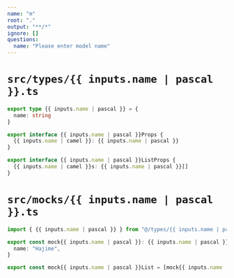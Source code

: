 ```yaml
---
name: "m"
root: "."
output: "**/*"
ignore: []
questions:
  name: "Please enter model name"
---
```


# `src/types/{{ inputs.name | pascal }}.ts`

```ts
export type {{ inputs.name | pascal }} = {
  name: string
}

export interface {{ inputs.name | pascal }}Props {
  {{ inputs.name | camel }}: {{ inputs.name | pascal }}
}

export interface {{ inputs.name | pascal }}ListProps {
  {{ inputs.name | camel }}s: {{ inputs.name | pascal }}[]
}
```

# `src/mocks/{{ inputs.name | pascal }}.ts`

```ts
import { {{ inputs.name | pascal }} } from "@/types/{{ inputs.name | pascal }}"

export const mock{{ inputs.name | pascal }}: {{ inputs.name | pascal }} = {
  name: "Hajime",
}

export const mock{{ inputs.name | pascal }}List = [mock{{ inputs.name | pascal }}, mock{{ inputs.name | pascal }}, mock{{ inputs.name | pascal }}]
```
